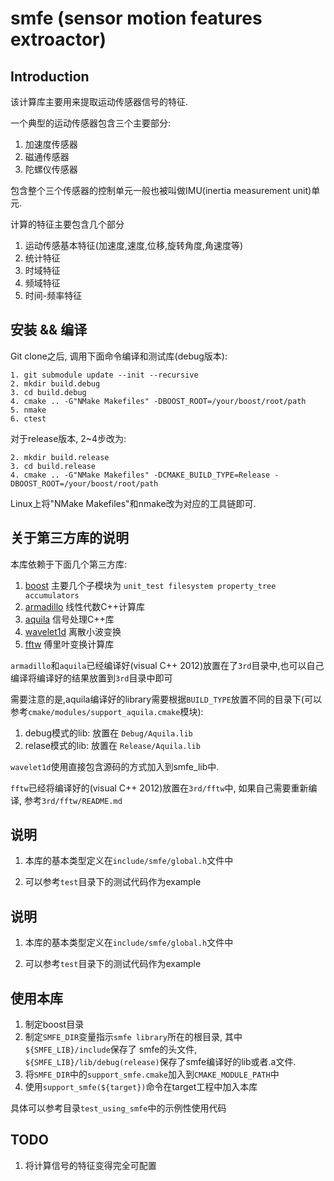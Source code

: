smfe (sensor motion features extroactor)
===============================================================================

## Introduction

该计算库主要用来提取运动传感器信号的特征.

一个典型的运动传感器包含三个主要部分:

1.  加速度传感器
2.  磁通传感器
3.  陀螺仪传感器

包含整个三个传感器的控制单元一般也被叫做IMU(inertia measurement unit)单元.

计算的特征主要包含几个部分

1.  运动传感基本特征(加速度,速度,位移,旋转角度,角速度等)
2.  统计特征
3.  时域特征
4.  频域特征
5.  时间-频率特征

## 安装 && 编译

Git clone之后, 调用下面命令编译和测试库(debug版本):

    1. git submodule update --init --recursive
    2. mkdir build.debug
    3. cd build.debug
    4. cmake .. -G"NMake Makefiles" -DBOOST_ROOT=/your/boost/root/path
    5. nmake
    6. ctest

对于release版本, 2~4步改为:

    2. mkdir build.release
    3. cd build.release
    4. cmake .. -G"NMake Makefiles" -DCMAKE_BUILD_TYPE=Release -DBOOST_ROOT=/your/boost/root/path

Linux上将"NMake Makefiles"和nmake改为对应的工具链即可.

## 关于第三方库的说明

本库依赖于下面几个第三方库:

1.  [boost](http://www.boost.org/) 主要几个子模块为 `unit_test filesystem property_tree accumulators`
2.  [armadillo](http://arma.sourceforge.net/) 线性代数C++计算库
3.  [aquila](http://aquila-dsp.org/) 信号处理C++库
4.  [wavelet1d](https://code.google.com/p/wavelet1d/) 离散小波变换
5.  [fftw](http://www.fftw.org/) 傅里叶变换计算库

`armadillo`和`aquila`已经编译好(visual C++ 2012)放置在了`3rd`目录中,也可以自己编译将编译好的结果放置到`3rd`目录中即可

需要注意的是,aquila编译好的library需要根据`BUILD_TYPE`放置不同的目录下(可以参考`cmake/modules/support_aquila.cmake`模块):

1.  debug模式的lib: 放置在 `Debug/Aquila.lib`
2.  relase模式的lib: 放置在 `Release/Aquila.lib`

`wavelet1d`使用直接包含源码的方式加入到smfe_lib中.

`fftw`已经将编译好的(visual C++ 2012)放置在`3rd/fftw`中, 如果自己需要重新编译, 参考`3rd/fftw/README.md`

## 说明

1.  本库的基本类型定义在`include/smfe/global.h`文件中

2.  可以参考`test`目录下的测试代码作为example

## 说明

1.  本库的基本类型定义在`include/smfe/global.h`文件中

2.  可以参考`test`目录下的测试代码作为example

## 使用本库

1.  制定boost目录
2.  制定`SMFE_DIR`变量指示`smfe library`所在的根目录, 其中`${SMFE_LIB}/include`保存了
smfe的头文件, `${SMFE_LIB}/lib/debug(release)`保存了smfe编译好的lib或者.a文件.
3.  将`SMFE_DIR`中的`support_smfe.cmake`加入到`CMAKE_MODULE_PATH`中
4.  使用`support_smfe(${target})`命令在target工程中加入本库

具体可以参考目录`test_using_smfe`中的示例性使用代码

## TODO

1.  将计算信号的特征变得完全可配置
